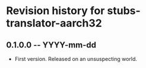 # Revision history for stubs-translator-aarch32

## 0.1.0.0 -- YYYY-mm-dd

* First version. Released on an unsuspecting world.
